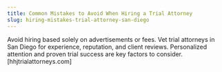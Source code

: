 ```yaml
---
title: Common Mistakes to Avoid When Hiring a Trial Attorney
slug: hiring-mistakes-trial-attorney-san-diego
---
```


Avoid hiring based solely on advertisements or fees. Vet trial attorneys in San Diego for experience, reputation, and client reviews. Personalized attention and proven trial success are key factors to consider.[hhjtrialattorneys.com]